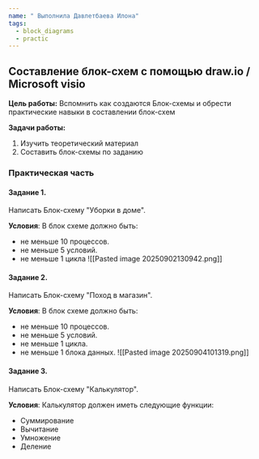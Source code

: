 ```yaml
---
name: " Выполнила Давлетбаева Илона"
tags:
  - block_diagrams
  - practic
---
```

## Составление блок-схем с помощью draw.io / Microsoft visio

**Цель работы:** Вспомнить как создаются Блок-схемы и обрести практические навыки в составлении блок-схем

**Задачи работы:**
1. Изучить теоретический материал
2. Составить блок-схемы по заданию
### Практическая часть

#### Задание 1.

Написать Блок-схему "Уборки в доме".

**Условия**: В блок схеме должно быть: 
- не меньше 10 процессов.
- не меньше 5 условий.
- не меньше 1 цикла
![[Pasted image 20250902130942.png]]
#### Задание 2.

Написать Блок-схему "Поход в магазин".

**Условия**: В блок схеме должно быть: 
- не меньше 10 процессов.
- не меньше 5 условий.
- не меньше 1 цикла.
- не меньше 1 блока данных.
![[Pasted image 20250904101319.png]]
#### Задание 3.

Написать Блок-схему "Калькулятор".

**Условия**: Калькулятор должен иметь следующие функции:
- Суммирование
- Вычитание
- Умножение
- Деление
